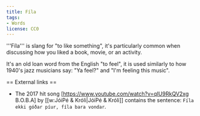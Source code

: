 ```yaml
---
title: Fíla
tags:
- Words
license: CC0
---
```


'''Fíla''' is slang for "to like something", it's particularly common when discussing how you liked a book, movie, or an activity.

It's an old loan word from the English "to feel", it is used similarly to how 1940's jazz musicians say: "Ya feel?" and "I'm feeling this music".

== External links ==

* The 2017 hit song [https://www.youtube.com/watch?v=qIU9RkQV2xg B.O.B.A] by [[w:JóiPé & Króli|JóiPé & Króli]] contains the sentence: `Fíla ekki góðar píur, fíla bara vondar`.

